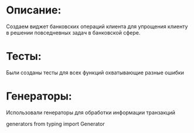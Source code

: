 # Описание:

Создаем виджет банковских операций клиента для упрощения клиенту в решении
повседневных задач в банковской сфере.

# Тесты:
Были созданы тесты для всех функций охватывающие разные 
ошибки

# Генераторы:
Использовали генераторы для обработки информации транзакций

generators
from typing import Generator